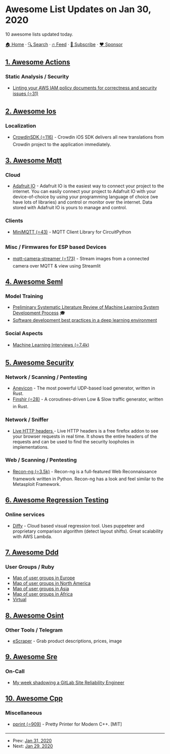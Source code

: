# Awesome List Updates on Jan 30, 2020

10 awesome lists updated today.

[🏠 Home](/README.md) · [🔍 Search](https://www.trackawesomelist.com/search/) · [🔥 Feed](https://www.trackawesomelist.com/rss.xml) · [📮 Subscribe](https://trackawesomelist.us17.list-manage.com/subscribe?u=d2f0117aa829c83a63ec63c2f&id=36a103854c) · [❤️  Sponsor](https://github.com/sponsors/theowenyoung)



## [1. Awesome Actions](/content/sdras/awesome-actions/README.md)

### Static Analysis / Security

*   [Linting your AWS IAM policy documents for correctness and security issues (⭐31)](https://github.com/xen0l/iam-lint)

## [2. Awesome Ios](/content/vsouza/awesome-ios/README.md)

### Localization

*   [CrowdinSDK (⭐116)](https://github.com/crowdin/mobile-sdk-ios) - Crowdin iOS SDK delivers all new translations from Crowdin project to the application immediately.

## [3. Awesome Mqtt](/content/hobbyquaker/awesome-mqtt/README.md)

### Cloud

*   [Adafruit IO](https://io.adafruit.com) - Adafruit IO is the easiest way to connect your project to the internet. You can easily connect your project to Adafruit IO with your device-of-choice by using your programming language of choice (we have lots of libraries) and control or monitor over the internet. Data stored with Adafruit IO is yours to manage and control.

### Clients

*   [MiniMQTT (⭐43)](https://github.com/adafruit/Adafruit_CircuitPython_MiniMQTT) - MQTT Client Library for CircuitPython

### Misc / Firmwares for ESP based Devices

*   [mqtt-camera-streamer (⭐173)](https://github.com/robmarkcole/mqtt-camera-streamer) - Stream images from a connected camera over MQTT & view using Streamlit

## [4. Awesome Seml](/content/SE-ML/awesome-seml/README.md)

### Model Training

*   [Preliminary Systematic Literature Review of Machine Learning System Development Process](https://arxiv.org/abs/1910.05528) 🎓
*   [Software development best practices in a deep learning environment](https://towardsdatascience.com/software-development-best-practices-in-a-deep-learning-environment-a1769e9859b1)

### Social Aspects

*   [Machine Learning Interviews (⭐7.4k)](https://github.com/chiphuyen/machine-learning-systems-design/blob/master/build/build1/consolidated.pdf)

## [5. Awesome Security](/content/sbilly/awesome-security/README.md)

### Network / Scanning / Pentesting

*   [Anevicon](https://github.com/rozgo/anevicon) - The most powerful UDP-based load generator, written in Rust.
*   [Finshir (⭐28)](https://github.com/isgasho/finshir) - A coroutines-driven Low & Slow traffic generator, written in Rust.

### Network / Sniffer

*   [Live HTTP headers ](https://addons.mozilla.org/en-US/firefox/addon/http-header-live/) - Live HTTP headers is a free firefox addon to see your browser requests in real time. It shows the entire headers of the requests and can be used to find the security loopholes in implementations.

### Web / Scanning / Pentesting

*   [Recon-ng (⭐3.5k)](https://github.com/lanmaster53/recon-ng) - Recon-ng is a full-featured Web Reconnaissance framework written in Python. Recon-ng has a look and feel similar to the Metasploit Framework.

## [6. Awesome Regression Testing](/content/mojoaxel/awesome-regression-testing/README.md)

### Online services

*   [Diffy](https://diffy.website) - Cloud based visual regression tool. Uses puppeteer and proprietary comparison algorithm (detect layout shifts). Great scalability with AWS Lambda.

## [7. Awesome Ddd](/content/heynickc/awesome-ddd/README.md)

### User Groups / Ruby

*   [Map of user groups in Europe](https://datawrapper.dwcdn.net/9FNZI/)
*   [Map of user groups in North America](https://datawrapper.dwcdn.net/nbZkd/)
*   [Map of user groups in Asia](https://datawrapper.dwcdn.net/oin66/)
*   [Map of user groups in Africa](https://datawrapper.dwcdn.net/yaEOa/)
*   [Virtual](https://virtualddd.com/)

## [8. Awesome Osint](/content/jivoi/awesome-osint/README.md)

### Other Tools / Telegram

*   [eScraper](https://escraper.emagicone.com/) - Grab product descriptions, prices, image

## [9. Awesome Sre](/content/dastergon/awesome-sre/README.md)

### On-Call

*   [My week shadowing a GitLab Site Reliability Engineer](https://about.gitlab.com/blog/2019/12/16/sre-shadow/)

## [10. Awesome Cpp](/content/fffaraz/awesome-cpp/README.md)

### Miscellaneous

*   [pprint (⭐909)](https://github.com/p-ranav/pprint) - Pretty Printer for Modern C++. \[MIT]

---

- Prev: [Jan 31, 2020](/content/2020/01/31/README.md)
- Next: [Jan 29, 2020](/content/2020/01/29/README.md)